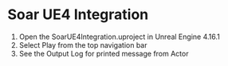 # Soar UE4 Integration

1. Open the SoarUE4Integration.uproject in Unreal Engine 4.16.1
2. Select Play from the top navigation bar
3. See the Output Log for printed message from Actor
